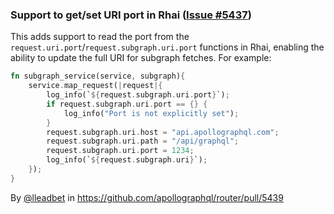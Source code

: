 ### Support to get/set URI port in Rhai ([Issue #5437](https://github.com/apollographql/router/issues/5437))

This adds support to read the port from the `request.uri.port`/`request.subgraph.uri.port` functions in Rhai, enabling the ability to update the full URI for subgraph fetches. For example: 

```rs
fn subgraph_service(service, subgraph){
    service.map_request(|request|{
        log_info(`${request.subgraph.uri.port}`);
        if request.subgraph.uri.port == {} {
            log_info("Port is not explicitly set");
        }
        request.subgraph.uri.host = "api.apollographql.com";
        request.subgraph.uri.path = "/api/graphql";
        request.subgraph.uri.port = 1234;
        log_info(`${request.subgraph.uri}`);
    });
}
```
By [@lleadbet](https://github.com/lleadbet) in https://github.com/apollographql/router/pull/5439

